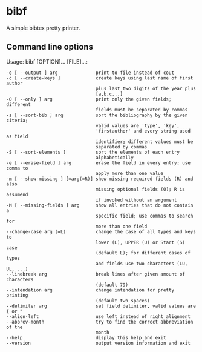 # bibf

A simple bibtex pretty printer.

## Command line options

Usage: bibf [OPTION]... [FILE]...:

    -o [ --output ] arg              print to file instead of cout
    -c [ --create-keys ]             create keys using last name of first author 
                                     plus last two digits of the year plus 
                                     [a,b,c...]
    -O [ --only ] arg                print only the given fields; different 
                                     fields must be separated by commas
    -s [ --sort-bib ] arg            sort the bibliography by the given citeria; 
                                     valid values are 'type', 'key', 
                                     'firstauthor' and every string used as field
                                     identifier; different values must be 
                                     separated by commas
    -S [ --sort-elements ]           sort the elements of each entry 
                                     alphabetically
    -e [ --erase-field ] arg         erase the field in every entry; use comma to
                                     apply more than one value
    -m [ --show-missing ] [=arg(=R)] show missing required fields (R) and also 
                                     missing optional fields (O); R is assumend 
                                     if invoked without an argument
    -M [ --missing-fields ] arg      show all entries that do not contain a 
                                     specific field; use commas to search for 
                                     more than one field
    --change-case arg (=L)           change the case of all types and keys to 
                                     lower (L), UPPER (U) or Start (S) case 
                                     (default L); for different cases of types 
                                     and fields use two characters (LU, UL, ...)
    --linebreak arg                  break lines after given amount of characters
                                     (default 79)
    --intendation arg                change intendation for pretty printing 
                                     (default two spaces)
    --delimiter arg                  set field delimiter, valid values are { or "
    --align-left                     use left instead of right alignment
    --abbrev-month                   try to find the correct abbreviation of the 
                                     month
    --help                           display this help and exit
    --version                        output version information and exit
  
